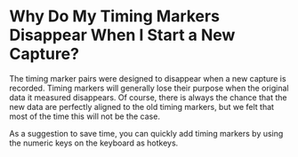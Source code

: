 # Why Do My Timing Markers Disappear When I Start a New Capture?

The timing marker pairs were designed to disappear when a new capture is recorded. Timing markers will generally lose their purpose when the original data it measured disappears. Of course, there is always the chance that the new data are perfectly aligned to the old timing markers, but we felt that most of the time this will not be the case.

As a suggestion to save time, you can quickly add timing markers by using the numeric keys on the keyboard as hotkeys.

